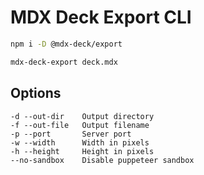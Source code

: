 # MDX Deck Export CLI

```sh
npm i -D @mdx-deck/export
```

```sh
mdx-deck-export deck.mdx
```

## Options

```
-d --out-dir    Output directory
-f --out-file   Output filename
-p --port       Server port
-w --width      Width in pixels
-h --height     Height in pixels
--no-sandbox    Disable puppeteer sandbox
```
